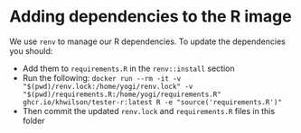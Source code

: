 # Adding dependencies to the R image

We use `renv` to manage our R dependencies. To update the dependencies you should:
  * Add them to `requirements.R` in the `renv::install` section
  * Run the following: `docker run --rm -it -v "$(pwd)/renv.lock:/home/yogi/renv.lock" -v "$(pwd)/requirements.R:/home/yogi/requirements.R" ghcr.io/khwilson/tester-r:latest R -e "source('requirements.R')"`
  * Then commit the updated `renv.lock` and `requirements.R` files in this folder
